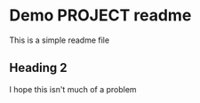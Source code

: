 # Demo PROJECT readme

This is a simple readme file

## Heading 2

I hope this isn't much of a problem
